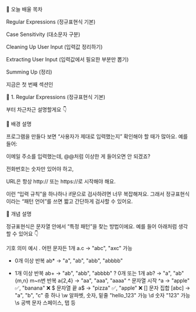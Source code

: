 📘 오늘 배울 목차

Regular Expressions (정규표현식 기본)

Case Sensitivity (대소문자 구분)

Cleaning Up User Input (입력값 정리하기)

Extracting User Input (입력값에서 필요한 부분만 뽑기)

Summing Up (정리)

지금은 첫 번째 섹션인

🧩 1. Regular Expressions (정규표현식 기본)

부터 차근차근 설명할게요 👇

🧠 배경 설명

프로그램을 만들다 보면 “사용자가 제대로 입력했는지” 확인해야 할 때가 많아요.
예를 들어:

이메일 주소를 입력했는데, @@처럼 이상한 게 들어오면 안 되겠죠?

전화번호는 숫자만 있어야 하고,

URL은 항상 http:// 또는 https://로 시작해야 해요.

이런 “입력 규칙”을 하나하나 if문으로 검사하려면 너무 복잡해져요.
그래서 정규표현식이라는 “패턴 언어”를 쓰면 짧고 간단하게 검사할 수 있어요.

🧩 개념 설명

정규표현식은 문자열 안에서 “특정 패턴”을 찾는 방법이에요.
예를 들어 아래처럼 생각할 수 있어요 👇

기호	의미	예시
.	어떤 문자든 1개	a.c → "abc", "axc" 가능
*	0개 이상 반복	ab* → "a", "ab", "abb", "abbbb"
+	1개 이상 반복	ab+ → "ab", "abb", "abbbb"
?	0개 또는 1개	ab? → "a", "ab"
{m,n}	m~n번 반복	a{2,4} → "aa", "aaa", "aaaa"
^	문자열 시작	^a → "apple" ✅, "banana" ❌
$	문자열 끝	a$ → "pizza" ✅, "apple" ❌
[]	문자 집합	[abc] → "a", "b", "c" 중 하나
\w	알파벳, 숫자, 밑줄	"hello_123" 가능
\d	숫자	"123" 가능
\s	공백 문자	스페이스, 탭 등